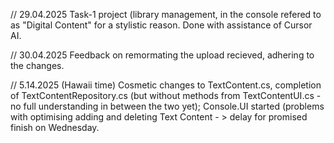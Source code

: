 // 29.04.2025 Task-1 project (library management, in the console refered to as "Digital Content" for a stylistic reason. Done with assistance of Cursor AI.

// 30.04.2025 Feedback on remormating the upload recieved, adhering to the changes.

// 5.14.2025 (Hawaii time) Cosmetic changes to TextContent.cs, completion of TextContentRepository.cs (but without methods from TextContentUI.cs - no full understanding in between the two yet); Console.UI started (problems with optimising adding and deleting Text Content - > delay for promised finish on Wednesday.
